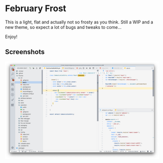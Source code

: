 # February Frost

This is a light, flat and actually not so frosty as you think.
Still a WIP and a new theme, so expect a lot of bugs and tweaks to come...

Enjoy!

## Screenshots

![Screenshot](https://raw.githubusercontent.com/perragnar/february-frost/master/images/screenshots/screenshot-01.png)

